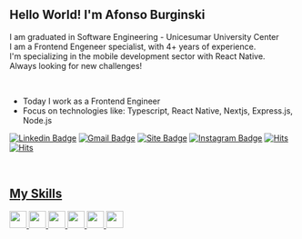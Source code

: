 ## Hello World! I'm Afonso Burginski
<!-- Apresentação -->

I am graduated in Software Engineering - Unicesumar University Center
<br/>
I am a Frontend Engeneer specialist, with 4+ years of experience.
<br/>
I'm specializing in the mobile development sector with React Native. 
<br/>
Always looking for new challenges!

<br>

- Today I work as a Frontend Engineer
- Focus on technologies like: Typescript, React Native, Nextjs, Express.js, Node.js 

[![Linkedin Badge](https://img.shields.io/badge/-Afonso%20Burginski-6633cc?style=flat-square&logo=Linkedin&logoColor=white&link=https://www.linkedin.com/in/afonsoburginski)](https://www.linkedin.com/in/afonsoburginski) 
[![Gmail Badge](https://img.shields.io/badge/-afonsoburginski@gmail.com-6633cc?style=flat-square&logo=Gmail&logoColor=white&link=mailto:afonsoburginski@gmail.com)](mailto:afonsoburginski@gmail.com)
[![Site Badge](https://img.shields.io/badge/-afonso.dev-6633cc?style=flat-square&logo=react&logoColor=white&labelColor=6633cc&link=https://afonsodev.com)](https://afonsodev.com)
[![Instagram Badge](https://img.shields.io/badge/-@kevin_burginski-6633cc?style=flat-square&labelColor=6633cc&logo=instagram&logoColor=white&link=https://www.instagram.com/kevin_burginski)](https://www.instagram.com/kevin_burginski)
[![Hits](https://hits.seeyoufarm.com/api/count/incr/badge.svg?url=https%3A%2F%2Fgithub.com%2Fafonsoburginski&count_bg=%236633CC&title_bg=%236633CC&icon=&icon_color=%23E7E7E7&title=View+profile&edge_flat=true)](https://hits.seeyoufarm.com)
[![Hits](https://hits.seeyoufarm.com/api/count/incr/badge.svg?url=https%3A%2F%2Fgithub.com%2Fafonsoburginski%2Fhit-counter&count_bg=%237ABA4A&title_bg=%23555555&icon=&icon_color=%23E7E7E7&title=hits&edge_flat=false)](https://hits.seeyoufarm.com)

<div align="start">
  <a href="https://github.com/afonsoburginski">

</div><br>
  
## My Skills
 
<div>
<img width="30px" src="https://cdn.jsdelivr.net/gh/devicons/devicon/icons/typescript/typescript-original.svg" />
<img width="30px" src="https://cdn.jsdelivr.net/gh/devicons/devicon/icons/javascript/javascript-original.svg" />
<img width="30px" src="https://cdn.jsdelivr.net/gh/devicons/devicon/icons/react/react-original.svg" />
<img width="30px" src="https://cdn.jsdelivr.net/gh/devicons/devicon/icons/nodejs/nodejs-original.svg" />
<img width="30px" src="https://cdn.jsdelivr.net/gh/devicons/devicon/icons/firebase/firebase-plain.svg" />
<img width="30px" src="https://cdn.jsdelivr.net/gh/devicons/devicon/icons/googlecloud/googlecloud-original.svg" />
</div>
